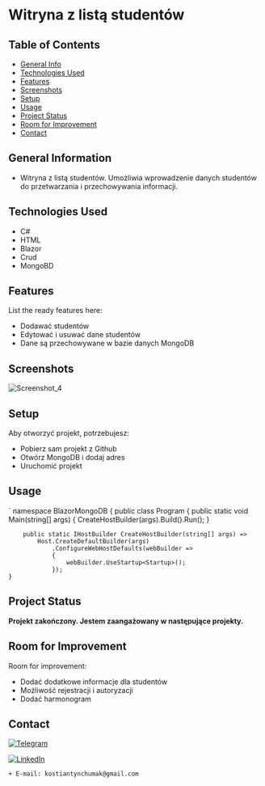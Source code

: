 # Witryna z listą studentów



## Table of Contents
* [General Info](#general-information)
* [Technologies Used](#technologies-used)
* [Features](#features)
* [Screenshots](#screenshots)
* [Setup](#setup)
* [Usage](#usage)
* [Project Status](#project-status)
* [Room for Improvement](#room-for-improvement)
* [Contact](#contact)
<!-- * [License](#license) -->


## General Information
- Witryna z listą studentów. Umożliwia wprowadzenie danych studentów do przetwarzania i przechowywania informacji.
<!-- You don't have to answer all the questions - just the ones relevant to your project. -->


## Technologies Used
- C#
- HTML
- Blazor
- Crud
- MongoBD


## Features
List the ready features here:
- Dodawać studentów 
- Edytować i usuwać dane studentów
- Dane są przechowywane w bazie danych MongoDB


## Screenshots


![Screenshot_4](https://user-images.githubusercontent.com/60564197/119940834-72fc3e80-bf98-11eb-8af0-b278a6905303.png)



<!-- If you have screenshots you'd like to share, include them here. -->


## Setup

Aby otworzyć projekt, potrzebujesz:
- Pobierz sam projekt z Github
- Otwórz MongoDB i dodaj adres
- Uruchomić projekt 




## Usage

`       namespace BlazorMongoDB
{
    public class Program
    {
        public static void Main(string[] args)
        {
            CreateHostBuilder(args).Build().Run();
        }

        public static IHostBuilder CreateHostBuilder(string[] args) =>
            Host.CreateDefaultBuilder(args)
                .ConfigureWebHostDefaults(webBuilder =>
                {
                    webBuilder.UseStartup<Startup>();
                });
    }


## Project Status
__Projekt zakończony.
Jestem zaangażowany w następujące projekty.__

## Room for Improvement

Room for improvement:
- Dodać dodatkowe informacje dla studentów
- Możliwość rejestracji i autoryzacji 
- Dodać harmonogram 





## Contact
 [![Telegram](https://img.shields.io/badge/-Telegram-1F022C?style=for-the-badge&logo=telegram&logoColor=35ACE4)](https://t.me/idudos)
 
 

 [![LinkedIn](https://img.shields.io/badge/-LinkedIn-1F022C?style=for-the-badge&logo=linkedin&logoColor=35ACE4)](https://www.linkedin.com/in/kostiantyn-chumak-98097b1a7/)
 
 

   
    + E-mail: kostiantynchumak@gmail.com



<!-- Optional -->
<!-- ## License -->
<!-- This project is open source and available under the [... License](). -->

<!-- You don't have to include all sections - just the one's relevant to your project -->
